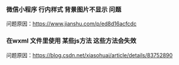 ### 微信小程序  行内样式 背景图片不显示 问题
  
  问题原因：https://www.jianshu.com/p/ed8d16acfcdc
### 在wxml 文件里使用 某些js方法  这些方法会失效
  
  问题原因：https://blog.csdn.net/xiasohuai/article/details/83752890
